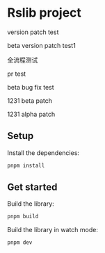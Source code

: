 # Rslib project

version patch test

beta version patch test1

全流程测试

pr test

beta bug fix test

1231 beta patch

1231 alpha patch

## Setup

Install the dependencies:

```bash
pnpm install
```

## Get started

Build the library:

```bash
pnpm build
```

Build the library in watch mode:

```bash
pnpm dev
```
